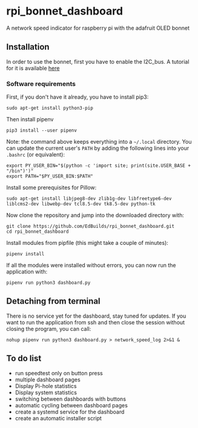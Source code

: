 # rpi_bonnet_dashboard
A network speed indicator for raspberry pi with the adafruit OLED bonnet

## Installation
In order to use the bonnet, first you have to enable the I2C_bus.
A tutorial for it is available [here](https://learn.adafruit.com/adafruits-raspberry-pi-lesson-4-gpio-setup/configuring-i2c)


### Software requirements

First, if you don't have it already, you have to install pip3:

```
sudo apt-get install python3-pip
```
Then install pipenv
```
pip3 install --user pipenv
```
Note: the command above keeps everything into a `~/.local` directory. You can
update the current user's `PATH` by adding the following lines into your
`.bashrc` (or equivalent):

```
export PY_USER_BIN="$(python -c 'import site; print(site.USER_BASE + "/bin")')"
export PATH="$PY_USER_BIN:$PATH"
```
Install some prerequisites for Pillow:

```
sudo apt-get install libjpeg8-dev zlib1g-dev libfreetype6-dev liblcms2-dev libwebp-dev tcl8.5-dev tk8.5-dev python-tk
```

Now clone the repository and jump into the downloaded directory with:
```
git clone https://github.com/EdBuilds/rpi_bonnet_dashboard.git
cd rpi_bonnet_dashboard
```
Install modules from pipfile (this might take a couple of minutes):
```
pipenv install
```
If all the modules were installed without errors, you can now run the application with:
```
pipenv run python3 dashboard.py
```
## Detaching from terminal
There is no service yet for the dashboard, stay tuned for updates.
If you want to run the application from ssh and then close the session without closing the program, you can call:
```
nohup pipenv run python3 dashboard.py > network_speed_log 2>&1 &
```

## To do list

* run speedtest only on button press
* multiple dashboard pages
* Display Pi-hole statistics
* Display system statistics
* switching between dashboards with buttons
* automatic cycling between dashboard pages
* create a systemd service for the dashboard
* create an automatic installer script

